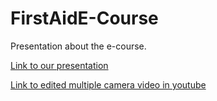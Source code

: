 # FirstAidE-Course
Presentation about the e-course.

[Link to our presentation](https://prezi.com/m/k1loyyzvdxys/open-share/?utm_source=prezi&utm_medium=email&utm_content=2001&utm_campaign=16803456&refcode=email00selligent000v0)

[Link to edited multiple camera video in youtube](https://youtu.be/hLMq_0kRm_M)
